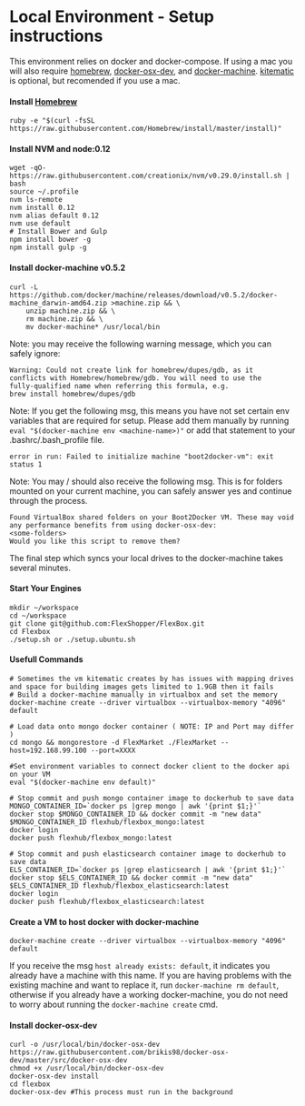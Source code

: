# Local Environment - Setup instructions

This environment relies on docker and docker-compose. If using a mac you will also require [homebrew], [docker-osx-dev], and [docker-machine]. [kitematic] is optional, but recomended if you use a mac.
#### Install [Homebrew]
```ruby -e "$(curl -fsSL https://raw.githubusercontent.com/Homebrew/install/master/install)"```

#### Install NVM and node:0.12
```
wget -qO- https://raw.githubusercontent.com/creationix/nvm/v0.29.0/install.sh | bash
source ~/.profile
nvm ls-remote
nvm install 0.12
nvm alias default 0.12
nvm use default
# Install Bower and Gulp
npm install bower -g
npm install gulp -g
```


#### Install docker-machine v0.5.2
```
curl -L https://github.com/docker/machine/releases/download/v0.5.2/docker-machine_darwin-amd64.zip >machine.zip && \
    unzip machine.zip && \
    rm machine.zip && \
    mv docker-machine* /usr/local/bin
```
Note: you may receive the following warning message, which you can safely ignore:
```
Warning: Could not create link for homebrew/dupes/gdb, as it
conflicts with Homebrew/homebrew/gdb. You will need to use the
fully-qualified name when referring this formula, e.g.
brew install homebrew/dupes/gdb
```

Note: If you get the following msg, this means you have not set certain env variables that are required for setup. Please add them manually by running `eval "$(docker-machine env <machine-name>)"` or add that statement to your .bashrc/.bash_profile file.
```
error in run: Failed to initialize machine "boot2docker-vm": exit status 1
```

Note: You may / should also receive the following msg. This is for folders mounted on your current machine, you can safely answer yes and continue through the process.
```
Found VirtualBox shared folders on your Boot2Docker VM. These may void any performance benefits from using docker-osx-dev:
<some-folders>
Would you like this script to remove them?
```

The final step which syncs your local drives to the docker-machine takes several minutes.


#### Start Your Engines
```
mkdir ~/workspace
cd ~/workspace
git clone git@github.com:FlexShopper/FlexBox.git
cd Flexbox
./setup.sh or ./setup.ubuntu.sh
```

####  Usefull Commands
```
# Sometimes the vm kitematic creates by has issues with mapping drives and space for building images gets limited to 1.9GB then it fails
# Build a docker-machine manually in virtualbox and set the memory
docker-machine create --driver virtualbox --virtualbox-memory "4096" default

# Load data onto mongo docker container ( NOTE: IP and Port may differ )
cd mongo && mongorestore -d FlexMarket ./FlexMarket --host=192.168.99.100 --port=XXXX 

#Set environment variables to connect docker client to the docker api on your VM
eval "$(docker-machine env default)"

# Stop commit and push mongo container image to dockerhub to save data
MONGO_CONTAINER_ID=`docker ps |grep mongo | awk '{print $1;}'`
docker stop $MONGO_CONTAINER_ID && docker commit -m "new data" $MONGO_CONTAINER_ID flexhub/flexbox_mongo:latest
docker login 
docker push flexhub/flexbox_mongo:latest

# Stop commit and push elasticsearch container image to dockerhub to save data
ELS_CONTAINER_ID=`docker ps |grep elasticsearch | awk '{print $1;}'`
docker stop $ELS_CONTAINER_ID && docker commit -m "new data" $ELS_CONTAINER_ID flexhub/flexbox_elasticsearch:latest
docker login 
docker push flexhub/flexbox_elasticsearch:latest
```





[//]: # (These are reference links used in the body of this note and get stripped out when the markdown processor does it's job. There is no need to format nicely because it shouldn't be seen. Thanks SO - http://stackoverflow.com/questions/4823468/store-comments-in-markdown-syntax)


   [kitematic]: <https://kitematic.com>
   [Homebrew]: <https://brew.sh>
   [docker-osx-dev]: <https://github.com/brikis98/docker-osx-dev>
   [docker-machine]: <https://docs.docker.com/machine/install-machine/>

#### Create a VM to host docker with docker-machine
```docker-machine create --driver virtualbox --virtualbox-memory "4096" default```

If you receive the msg `host already exists: default`, it indicates you already have a machine with this name. If you are having problems with the existing machine and want to replace it, run `docker-machine rm default`, otherwise if you already have a working docker-machine, you do not need to worry about running the `docker-machine create` cmd.

#### Install docker-osx-dev 
```
curl -o /usr/local/bin/docker-osx-dev https://raw.githubusercontent.com/brikis98/docker-osx-dev/master/src/docker-osx-dev
chmod +x /usr/local/bin/docker-osx-dev
docker-osx-dev install
cd flexbox
docker-osx-dev #This process must run in the background
```

